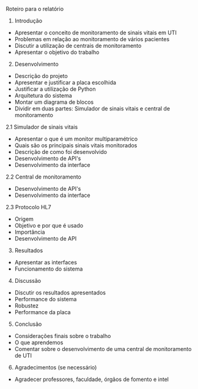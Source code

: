Roteiro para o relatório

1. Introdução
 - Apresentar o conceito de monitoramento de sinais vitais em UTI
 - Problemas em relação ao monitoramento de vários pacientes
 - Discutir a utilização de centrais de monitoramento
 - Apresentar o objetivo do trabalho

2. Desenvolvimento
 - Descrição do projeto
 - Apresentar e justificar a placa escolhida
 - Justificar a utilização de Python
 - Arquitetura do sistema
 - Montar um diagrama de blocos
 - Dividir em duas partes: Simulador de sinais vitais e central de monitoramento

2.1 Simulador de sinais vitais
 - Apresentar o que é um monitor multiparamétrico
 - Quais são os principais sinais vitais monitorados
 - Descrição de como foi desenvolvido
 - Desenvolvimento de API's
 - Desenvolvimento da interface

2.2 Central de monitoramento
 - Desenvolvimento de API's
 - Desenvolvimento da interface

2.3 Protocolo HL7
 - Origem
 - Objetivo e por que é usado
 - Importância 
 - Desenvolvimento de API

3. Resultados
 - Apresentar as interfaces
 - Funcionamento do sistema

4. Discussão
 - Discutir os resultados apresentados
 - Performance do sistema
 - Robustez
 - Performance da placa

5. Conclusão
 - Considerações finais sobre o trabalho
 - O que aprendemos
 - Comentar sobre o desenvolvimento de uma central de monitoramento de UTI
 
6. Agradecimentos (se necessário)
 - Agradecer professores, faculdade, órgãos de fomento e intel
